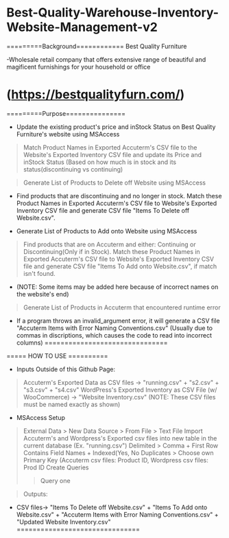 # Best-Quality-Warehouse-Inventory-Website-Management-v2

=========Background============
Best Quality Furniture

-Wholesale retail company that offers extensive range of beautiful and magificent furnishings for your household or office

(https://bestqualityfurn.com/)
===============================

=========Purpose===============
- Update the existing product's price and inStock Status on Best Quality Furniture's website using MSAccess
> Match Product Names in Exported Accuterm's CSV file to the Website's Exported Inventory CSV file and update its Price and
inStock Status (Based on how much is in stock and its status(discontinuing vs continuing)

> Generate List of Products to Delete off Website using MSAccess
- Find products that are discontinuing and no longer in stock. Match these Product Names in Exported Accuterm's CSV file to 
Website's Exported Inventory CSV file and generate CSV file "Items To Delete off Website.csv".

- Generate List of Products to Add onto Website using MSAccess
> Find products that are on Accuterm and either: Continuing or Discontinuing(Only if in Stock). Match these Product Names in 
Exported Accuterm's CSV file to Website's Exported Inventory CSV file and generate CSV file "Items To Add onto
Website.csv", if match isn't found.
- (NOTE: Some items may be added here because of incorrect names on the website's end)

> Generate List of Products in Accuterm that encountered runtime error
- If a program throws an invalid_argument error, it will generate a CSV file "Accuterm Items with Error Naming Conventions.csv"
(Usually due to commas in discriptions, which causes the code to read into incorrect columns)
===============================

===== HOW TO USE ==========
- Inputs Outside of this Github Page:
> Accuterm's Exported Data as CSV files -> "running.csv" + "s2.csv" + "s3.csv" + "s4.csv"
> WordPress's Exported Inventory as CSV File (w/ WooCommerce) -> "Website Inventory.csv"
> (NOTE: These CSV files must be named exactly as shown)

- MSAccess Setup
> External Data > New Data Source > From File > Text File
> Import Accuterm's and Wordpress's Exported csv files into new table in the current database (Ex. "running.csv")
> Delimited > Comma + First Row Contains Field Names + Indexed(Yes, No Duplicates > Choose own Primary Key (Accuterm csv files: Product ID, Wordpress csv files: Prod ID
> Create Queries
>> Query one

> Outputs: 
- CSV files-> "Items To Delete off Website.csv" + "Items To Add onto Website.csv" + "Accuterm Items with Error Naming Conventions.csv" + "Updated Website Inventory.csv"
===============================
